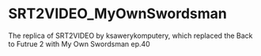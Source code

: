 # SRT2VIDEO_MyOwnSwordsman
The replica of SRT2VIDEO by ksawerykomputery, which replaced the Back to Futrue 2 with My Own Swordsman ep.40

